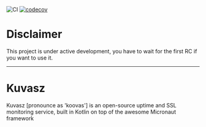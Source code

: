 ![CI](https://github.com/adamkobor/kuvasz/workflows/CI/badge.svg?branch=master)
[![codecov](https://codecov.io/gh/adamkobor/kuvasz/branch/master/graph/badge.svg)](https://codecov.io/gh/adamkobor/kuvasz)

# Disclaimer

This project is under active development, you have to wait for the first RC if you want to use it.

---

# Kuvasz

Kuvasz [pronounce as 'koovas'] is an open-source uptime and SSL monitoring service, built in Kotlin on top of the awesome Micronaut framework
